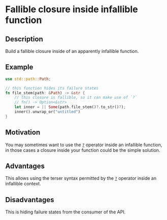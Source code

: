 # Fallible closure inside infallible function

## Description

Build a fallible closure inside of an apparently infallible function.

## Example

```rust
use std::path::Path;

// this function hides its failure states
fn file_stem(path: &Path) -> &str {
    // this closure is fallible, so it can make use of `?`
    // fn() -> Option<&str>
    let inner = || Some(path.file_stem()?.to_str()?);
    inner().unwrap_or("untitled")
}
```

## Motivation

You may sometimes want to use the [`?`] operator inside an infallible function,
in those cases a closure inside your function could be the simple solution.

## Advantages

This allows using the terser syntax permitted by the [`?`] operator inside an
infallible context.

## Disadvantages

This is hiding failure states from the consumer of the API.

[`?`]: https://doc.rust-lang.org/reference/expressions/operator-expr.html#the-question-mark-operator
